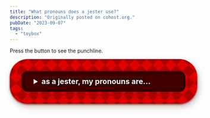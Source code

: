 ```yaml
---
title: "What pronouns does a jester use?"
description: "Originally posted on cohost.org."
pubDate: "2023-09-07"
tags:
  - "toybox"
---
```


Press the button to see the punchline.

<details class="jester-root">
  <summary class="jester-summary" tabindex="0">
    as a jester, my pronouns are...
  </summary>
  <div class="jester-content">he/he/he</div>
</details>

<style>
  .jester-root {
    font-size: 1.25rem;
    user-select: none;
    margin: 0 auto;
    justify-content: center;
    align-items: center;
    display: block;
    background-color: #dd0000;
    background-image: linear-gradient(
        45deg,
        #aa0000 25%,
        transparent 25%,
        transparent 75%,
        #aa0000 75%,
        #aa0000
      ),
      linear-gradient(
        -45deg,
        #aa0000 25%,
        transparent 25%,
        transparent 75%,
        #aa0000 75%,
        #aa0000
      );
    background-size: 32px 32px;
    background-repeat: repeat;
    color: rgb(255, 255, 255);
    text-shadow: #220000 2px 2px 4px, #220000 -2px -2px 4px,
      #220000 -2px 2px 4px, #220000 2px -2px 4px;
    padding: 2rem;
    border-radius: 3rem;
    font-weight: bold;
    box-shadow: #440000aa 0px 2px 4px 0px,
      #44000044 4px 8px 16px 0px;
  }

  .jester-summary {
    background: #440000;
    box-shadow: #220000 0px 0px 8px 4px inset;
    padding: 1rem 2rem;
    border-radius: 1rem;
    cursor: pointer;
  }

  .jester-content {
    background: #440000;
    box-shadow: #220000 0px 0px 8px 4px inset;
    padding: 1rem 2rem;
    border-radius: 1rem;
    margin-top: 2rem;
  }
</style>

